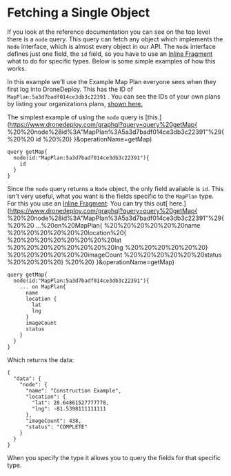 # Fetching a Single Object

If you look at the reference documentation you can see on the top level there is a `node` query. This query can fetch any object which implements the `Node` interface, which is almost every object in our API. The `Node` interface defines just one field, the `id` field, so you have to use an [Inline Fragment](http://facebook.github.io/graphql/October2016/#sec-Inline-Fragments) what to do for specific types. Below is some simple examples of how this works.

In this example we'll use the Example Map Plan everyone sees when they first log into DroneDeploy. This has the ID of `MapPlan:5a3d7badf014ce3db3c22391` . You can see the IDs of your own plans by listing your organizations plans, [shown here.](https://github.com/ddbotgitbooksync/dronedeploy-apps-gitbook/tree/c927048f33aac44c8e61d230dc43194aca71784c/apis/examples/fetching-all-plans-for-your-organization.md)

The simplest example of using the `node` query is [this.](https://www.dronedeploy.com/graphql?query=query%20getMap{
%20%20node%28id%3A"MapPlan%3A5a3d7badf014ce3db3c22391"%29{
%20%20	id
%20%20}
}&operationName=getMap)

```text
query getMap{
  node(id:"MapPlan:5a3d7badf014ce3db3c22391"){
    id
  }
}
```

Since the `node` query returns a `Node` object, the only field available is `id`. This isn't very useful, what you want is the fields specific to the `MapPlan` type. For this you use an [Inline Fragment](http://facebook.github.io/graphql/October2016/#sec-Inline-Fragments): You can try this out[ here.](https://www.dronedeploy.com/graphql?query=query%20getMap{
%20%20node%28id%3A"MapPlan%3A5a3d7badf014ce3db3c22391"%29{
%20%20	...%20on%20MapPlan{
%20%20%20%20%20%20name
%20%20%20%20%20%20location%20{
%20%20%20%20%20%20%20%20lat
%20%20%20%20%20%20%20%20lng
%20%20%20%20%20%20}
%20%20%20%20%20%20imageCount
%20%20%20%20%20%20status
%20%20%20%20}
%20%20}
}&operationName=getMap)

```text
query getMap{
  node(id:"MapPlan:5a3d7badf014ce3db3c22391"){
    ... on MapPlan{
      name
      location {
        lat
        lng
      }
      imageCount
      status
    }
  }
}
```

Which returns the data:

```text
{
  "data": {
    "node": {
      "name": "Construction Example",
      "location": {
        "lat": 28.64861527777778,
        "lng": -81.5398111111111
      },
      "imageCount": 438,
      "status": "COMPLETE"
    }
  }
}
```

When you specify the type it allows you to query the fields for that specific type.

